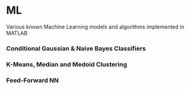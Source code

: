 # ML
Various known Machine Learning models and algorithms implemented in MATLAB

### Conditional Gaussian & Naive Bayes Classifiers

### K-Means, Median and Medoid Clustering

### Feed-Forward NN
